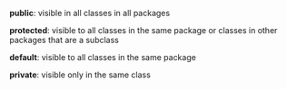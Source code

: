 **public**: visible in all classes in all packages

**protected**: visible to all classes in the same package or classes in other packages that are a subclass

**default**: visible to all classes in the same package 

**private**: visible only in the same class